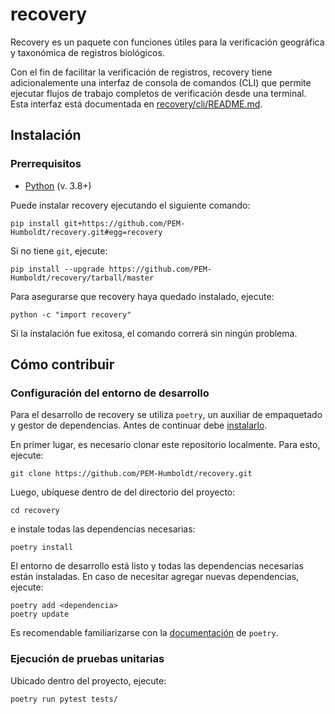 # recovery
Recovery es un paquete con funciones útiles para la verificación geográfica y taxonómica de registros biológicos.

Con el fin de facilitar la verificación de registros, recovery tiene adicionalemente una interfaz de consola de comandos (CLI) que permite ejecutar flujos de trabajo completos de verificación desde una terminal. Esta interfaz está documentada en [recovery/cli/README.md](recovery/cli/README.md).

## Instalación

### Prerrequisitos
* [Python](https://www.python.org/downloads/) (v. 3.8+)


Puede instalar recovery ejecutando el siguiente comando:

```
pip install git+https://github.com/PEM-Humboldt/recovery.git#egg=recovery
```

Si no tiene `git`, ejecute:

```
pip install --upgrade https://github.com/PEM-Humboldt/recovery/tarball/master
```

Para asegurarse que recovery haya quedado instalado, ejecute:

```
python -c "import recovery"
```

Si la instalación fue exitosa, el comando correrá sin ningún problema.


## Cómo contribuir

### Configuración del entorno de desarrollo
Para el desarrollo de recovery se utiliza `poetry`, un auxiliar de empaquetado y gestor de dependencias. Antes de continuar debe [instalarlo](https://python-poetry.org/docs/#installation).

En primer lugar, es necesario clonar este repositorio localmente. Para esto, ejecute:

```
git clone https://github.com/PEM-Humboldt/recovery.git
```

 Luego, ubíquese dentro de del directorio del proyecto:
 
 ```
cd recovery
```

e instale todas las dependencias necesarias:

```
poetry install
```

El entorno de desarrollo está listo y todas las dependencias necesarias están instaladas. En caso de necesitar agregar nuevas dependencias, ejecute:

```
poetry add <dependencia>
poetry update
```

Es recomendable familiarizarse con la [documentación](https://python-poetry.org/docs/) de `poetry`.

### Ejecución de pruebas unitarias
Ubicado dentro del proyecto, ejecute:

```
poetry run pytest tests/
```
